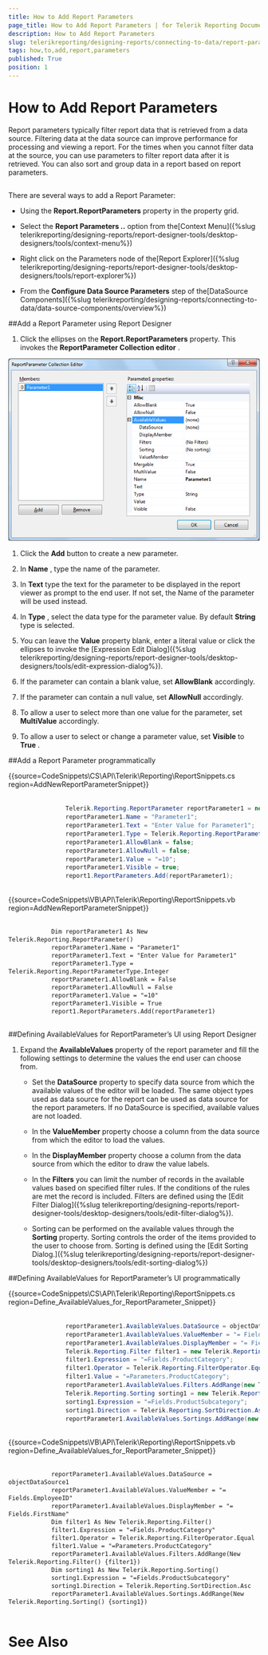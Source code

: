 ```yaml
---
title: How to Add Report Parameters
page_title: How to Add Report Parameters | for Telerik Reporting Documentation
description: How to Add Report Parameters
slug: telerikreporting/designing-reports/connecting-to-data/report-parameters/how-to-add-report-parameters
tags: how,to,add,report,parameters
published: True
position: 1
---
```


# How to Add Report Parameters



Report parameters typically filter report data that is retrieved from a data     source. Filtering data at the data source can improve performance for processing    and viewing a report. For the times when you cannot filter data at the source,     you can use parameters to filter report data after it is retrieved. You can also    sort and group data in a report based on report parameters.    

## 

There are several ways to add a Report Parameter: 			

* Using the __Report.ReportParameters__  property in the property grid.

* Select the __Report Parameters ..__  option from the[Context Menu]({%slug telerikreporting/designing-reports/report-designer-tools/desktop-designers/tools/context-menu%})

* Right click on the Parameters node of the[Report Explorer]({%slug telerikreporting/designing-reports/report-designer-tools/desktop-designers/tools/report-explorer%})

* From the __Configure Data Source Parameters__  step of the[DataSource Components]({%slug telerikreporting/designing-reports/connecting-to-data/data-source-components/overview%})

##Add a Report Parameter using Report Designer

1. Click the ellipses on the __Report.ReportParameters__  property. This invokes the __ReportParameter Collection editor__  .  

  ![](images/ReportParameterEditor.png)

1. Click the __Add__  button to create a new parameter.

1. In __Name__  , type the name of the parameter.

1. In __Text__  type the text for the parameter to be displayed 
				  in the report viewer as prompt to the end user. If not set, the Name of the parameter will be used instead.

1. In __Type__  , select the data type for the parameter 
				  value. By default __String__  type is selected.

1. You can leave the __Value__  property 				  blank, enter a literal value or click the ellipses to invoke the  				  [Expression Edit Dialog]({%slug telerikreporting/designing-reports/report-designer-tools/desktop-designers/tools/edit-expression-dialog%}).

1. If the parameter can contain a blank value, set __AllowBlank__  accordingly.

1. If the parameter can contain a null value, set __AllowNull__  accordingly.

1. To allow a user to select more than one value for the parameter, set __MultiValue__  accordingly.

1. To allow a user to select or change a parameter value, set __Visible__  to __True__  .

##Add a Report Parameter programmatically

{{source=CodeSnippets\CS\API\Telerik\Reporting\ReportSnippets.cs region=AddNewReportParameterSnippet}}
````C#
	
	            Telerik.Reporting.ReportParameter reportParameter1 = new Telerik.Reporting.ReportParameter();
	            reportParameter1.Name = "Parameter1";
	            reportParameter1.Text = "Enter Value for Parameter1";
	            reportParameter1.Type = Telerik.Reporting.ReportParameterType.Integer;
	            reportParameter1.AllowBlank = false;
	            reportParameter1.AllowNull = false;
	            reportParameter1.Value = "=10";
	            reportParameter1.Visible = true;
	            report1.ReportParameters.Add(reportParameter1);
	
````
{{source=CodeSnippets\VB\API\Telerik\Reporting\ReportSnippets.vb region=AddNewReportParameterSnippet}}
````VB
	
	        Dim reportParameter1 As New Telerik.Reporting.ReportParameter()
	        reportParameter1.Name = "Parameter1"
	        reportParameter1.Text = "Enter Value for Parameter1"
	        reportParameter1.Type = Telerik.Reporting.ReportParameterType.Integer
	        reportParameter1.AllowBlank = False
	        reportParameter1.AllowNull = False
	        reportParameter1.Value = "=10"
	        reportParameter1.Visible = True
	        report1.ReportParameters.Add(reportParameter1)
	
````



##Defining AvailableValues for ReportParameter’s UI using Report Designer

1. Expand the __AvailableValues__  property
			of the report parameter and fill the following settings to determine 
			the values the end user can choose from.

   + Set the __DataSource__  property to specify data source from which the available values of the editor 
		will be loaded. The same object types used as data source for the report can be used as data source for the report parameters.
If no DataSource is specified, available values are not loaded.

   + In the __ValueMember__  property choose a column from the data source from which the editor to load the values.

   + In the __DisplayMember__  property choose a column from the data source from which the editor to draw the value labels.

   + In the __Filters__  you can limit the number of records in the available values based on specified filter rules. If the conditions of the rules are met the record is included. Filters are defined using the [Edit Filter Dialog]({%slug telerikreporting/designing-reports/report-designer-tools/desktop-designers/tools/edit-filter-dialog%}).

   + Sorting can be performed on the available values through the
			__Sorting__  property. Sorting controls the order
			of the items provided to the user to choose from. Sorting is defined 
			using the [Edit Sorting Dialog.]({%slug telerikreporting/designing-reports/report-designer-tools/desktop-designers/tools/edit-sorting-dialog%})

##Defining AvailableValues for ReportParameter’s UI programmatically

{{source=CodeSnippets\CS\API\Telerik\Reporting\ReportSnippets.cs region=Define_AvailableValues_for_ReportParameter_Snippet}}
````C#
	
	            reportParameter1.AvailableValues.DataSource = objectDataSource1;
	            reportParameter1.AvailableValues.ValueMember = "= Fields.EmployeeID";
	            reportParameter1.AvailableValues.DisplayMember = "= Fields.FirstName";
	            Telerik.Reporting.Filter filter1 = new Telerik.Reporting.Filter();
	            filter1.Expression = "=Fields.ProductCategory";
	            filter1.Operator = Telerik.Reporting.FilterOperator.Equal;
	            filter1.Value = "=Parameters.ProductCategory";
	            reportParameter1.AvailableValues.Filters.AddRange(new Telerik.Reporting.Filter[] { filter1 });
	            Telerik.Reporting.Sorting sorting1 = new Telerik.Reporting.Sorting();
	            sorting1.Expression = "=Fields.ProductSubcategory";
	            sorting1.Direction = Telerik.Reporting.SortDirection.Asc;
	            reportParameter1.AvailableValues.Sortings.AddRange(new Telerik.Reporting.Sorting[] { sorting1 });
	
````
{{source=CodeSnippets\VB\API\Telerik\Reporting\ReportSnippets.vb region=Define_AvailableValues_for_ReportParameter_Snippet}}
````VB
	
	        reportParameter1.AvailableValues.DataSource = objectDataSource1
	        reportParameter1.AvailableValues.ValueMember = "= Fields.EmployeeID"
	        reportParameter1.AvailableValues.DisplayMember = "= Fields.FirstName"
	        Dim filter1 As New Telerik.Reporting.Filter()
	        filter1.Expression = "=Fields.ProductCategory"
	        filter1.Operator = Telerik.Reporting.FilterOperator.Equal
	        filter1.Value = "=Parameters.ProductCategory"
	        reportParameter1.AvailableValues.Filters.AddRange(New Telerik.Reporting.Filter() {filter1})
	        Dim sorting1 As New Telerik.Reporting.Sorting()
	        sorting1.Expression = "=Fields.ProductSubcategory"
	        sorting1.Direction = Telerik.Reporting.SortDirection.Asc
	        reportParameter1.AvailableValues.Sortings.AddRange(New Telerik.Reporting.Sorting() {sorting1})
	
````



# See Also

